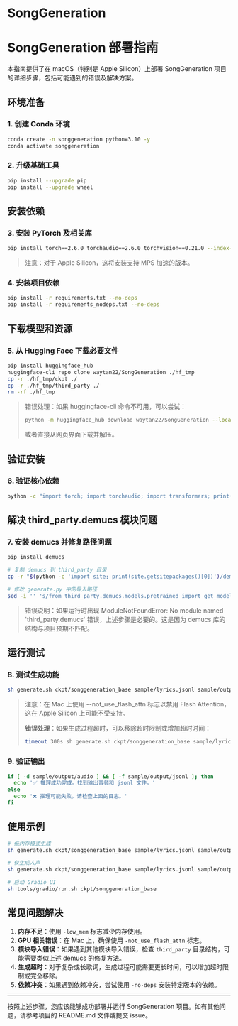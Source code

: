 # SongGeneration

# SongGeneration 部署指南

本指南提供了在 macOS（特别是 Apple Silicon）上部署 SongGeneration 项目的详细步骤，包括可能遇到的错误及解决方案。

## 环境准备

### 1. 创建 Conda 环境

```bash
conda create -n songgeneration python=3.10 -y
conda activate songgeneration

```

### 2. 升级基础工具

```bash
pip install --upgrade pip
pip install --upgrade wheel

```

## 安装依赖

### 3. 安装 PyTorch 及相关库

```bash
pip install torch==2.6.0 torchaudio==2.6.0 torchvision==0.21.0 --index-url https://download.pytorch.org/whl/cpu

```

> 注意：对于 Apple Silicon，这将安装支持 MPS 加速的版本。
> 

### 4. 安装项目依赖

```bash
pip install -r requirements.txt --no-deps
pip install -r requirements_nodeps.txt --no-deps

```

## 下载模型和资源

### 5. 从 Hugging Face 下载必要文件

```bash
pip install huggingface_hub
huggingface-cli repo clone waytan22/SongGeneration ./hf_tmp
cp -r ./hf_tmp/ckpt ./
cp -r ./hf_tmp/third_party ./
rm -rf ./hf_tmp

```

> 错误处理：如果 huggingface-cli 命令不可用，可以尝试：
> 
> 
> ```bash
> python -m huggingface_hub download waytan22/SongGeneration --local-dir ./hf_tmp
> 
> ```
> 
> 或者直接从网页界面下载并解压。
> 

## 验证安装

### 6. 验证核心依赖

```bash
python -c "import torch; import torchaudio; import transformers; print('Core dependencies imported successfully')"

```

## 解决 third_party.demucs 模块问题

### 7. 安装 demucs 并修复路径问题

```bash
pip install demucs

```

```bash
# 复制 demucs 到 third_party 目录
cp -r "$(python -c 'import site; print(site.getsitepackages()[0])')/demucs" "third_party/demucs"

```

```bash
# 修改 generate.py 中的导入路径
sed -i '' 's/from third_party.demucs.models.pretrained import get_model_from_yaml/from third_party.demucs.pretrained import get_model_from_yaml/' 'generate.py'

```

> 错误说明：如果运行时出现 ModuleNotFoundError: No module named 'third_party.demucs' 错误，上述步骤是必要的。这是因为 demucs 库的结构与项目预期不匹配。
> 

## 运行测试

### 8. 测试生成功能

```bash
sh generate.sh ckpt/songgeneration_base sample/lyrics.jsonl sample/output --not_use_flash_attn

```

> 注意：在 Mac 上使用 --not_use_flash_attn 标志以禁用 Flash Attention，这在 Apple Silicon 上可能不受支持。
> 
> 
> **错误处理**：如果生成过程超时，可以移除超时限制或增加超时时间：
> 
> ```bash
> timeout 300s sh generate.sh ckpt/songgeneration_base sample/lyrics.jsonl sample/output --not_use_flash_attn
> 
> ```
> 

### 9. 验证输出

```bash
if [ -d sample/output/audio ] && [ -f sample/output/jsonl ]; then
  echo '✅ 推理成功完成。找到输出音频和 jsonl 文件。'
else
  echo '❌ 推理可能失败。请检查上面的日志。'
fi

```

## 使用示例

```bash
# 低内存模式生成
sh generate.sh ckpt/songgeneration_base sample/lyrics.jsonl sample/output --low_mem --not_use_flash_attn

# 仅生成人声
sh generate.sh ckpt/songgeneration_base sample/lyrics.jsonl sample/output --vocal --not_use_flash_attn

# 启动 Gradio UI
sh tools/gradio/run.sh ckpt/songgeneration_base

```

## 常见问题解决

1. **内存不足**：使用 `-low_mem` 标志减少内存使用。
2. **GPU 相关错误**：在 Mac 上，确保使用 `-not_use_flash_attn` 标志。
3. **模块导入错误**：如果遇到其他模块导入错误，检查 `third_party` 目录结构，可能需要类似上述 demucs 的修复方法。
4. **生成超时**：对于复杂或长歌词，生成过程可能需要更长时间，可以增加超时限制或完全移除。
5. **依赖冲突**：如果遇到依赖冲突，尝试使用 `-no-deps` 安装特定版本的依赖。

---

按照上述步骤，您应该能够成功部署并运行 SongGeneration 项目。如有其他问题，请参考项目的 README.md 文件或提交 issue。